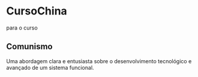 # CursoChina
para o curso

## Comunismo
Uma abordagem clara e entusiasta sobre o desenvolvimento tecnológico e avançado de um sistema funcional.
